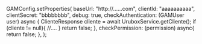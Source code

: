 GAMConfig.setProperties(
    baseUrl: "http://......com", 
    clientId: "aaaaaaaaaa",
    clientSecret: "bbbbbbbb",
    debug: true,
    checkAuthentication: (GAMUser user) async {
        ClienteResponse cliente = await UruboxService.getCliente();
        if (cliente != null){
            //....
        }
        return false;
    },
    checkPermission: (permission) async{
        return false;
    },
);